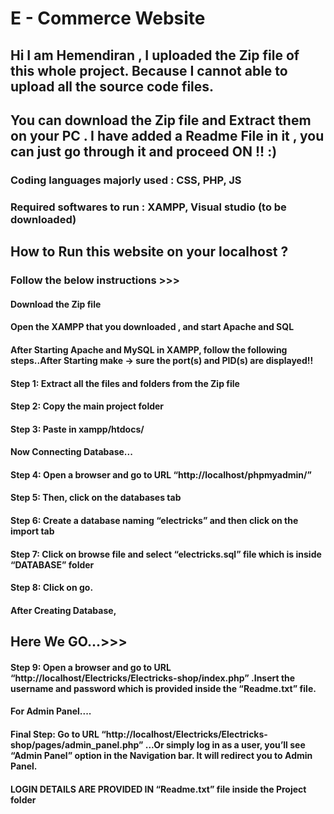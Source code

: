 # E - Commerce Website 
## Hi I am Hemendiran , I uploaded the Zip file of this whole project. Because I cannot able to upload all the source code files.
## You can download the Zip file and Extract them on your PC . I have added a Readme File in it , you can just go through it and proceed ON !! :)
### Coding languages majorly used : CSS, PHP, JS
### Required softwares to run : XAMPP, Visual studio (to be downloaded)
## How to Run this website on your localhost ?
### Follow the below instructions >>>
#### Download the Zip file 
#### Open the XAMPP that you downloaded , and start Apache and SQL
#### After Starting Apache and MySQL in XAMPP, follow the following steps..After Starting make -> sure the port(s) and PID(s) are displayed!! 
#### Step 1: Extract all the files and folders from the Zip file
#### Step 2: Copy the main project folder
#### Step 3: Paste in xampp/htdocs/
#### Now Connecting Database...
#### Step 4: Open a browser and go to URL “http://localhost/phpmyadmin/”
#### Step 5: Then, click on the databases tab
#### Step 6: Create a database naming “electricks” and then click on the import tab
#### Step 7: Click on browse file and select “electricks.sql” file which is inside “DATABASE” folder
#### Step 8: Click on go.
#### After Creating Database,
## Here We GO...>>>
#### Step 9: Open a browser and go to URL “http://localhost/Electricks/Electricks-shop/index.php” .Insert the username and password which is provided inside the “Readme.txt” file.
#### For Admin Panel....
#### Final Step: Go to URL “http://localhost/Electricks/Electricks-shop/pages/admin_panel.php”  ...Or simply log in as a user, you’ll see “Admin Panel” option in the Navigation bar. It will redirect you to Admin Panel.
#### LOGIN DETAILS ARE PROVIDED IN “Readme.txt” file inside the Project folder
